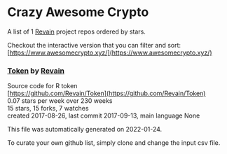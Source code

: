 # Crazy Awesome Crypto
A list of 1 [Revain](https://github.com/Revain) project repos ordered by stars.  

Checkout the interactive version that you can filter and sort: 
[https://www.awesomecrypto.xyz/](https://www.awesomecrypto.xyz/)  


### [Token](https://github.com/Revain/Token) by [Revain](https://github.com/Revain)  
Source code for R token  
[https://github.com/Revain/Token](https://github.com/Revain/Token)  
0.07 stars per week over 230 weeks  
15 stars, 15 forks, 7 watches  
created 2017-08-26, last commit 2017-09-13, main language None  


This file was automatically generated on 2022-01-24.  

To curate your own github list, simply clone and change the input csv file.  